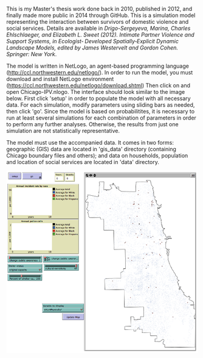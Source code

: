 This is my Master's thesis work done back in 2010, published in 2012,  and finally made more public in 2014 through GitHub.
This is a simulation model representing the interaction between survivors of domestic violence and social services.
Details are available in *Drigo-Sergeyeva, Marina, Charles Ehlschlaeger, and Elizabeth L. Sweet (2012). Intimate Partner Violence and Support Systems, in Ecologist‐ Developed Spatially‐Explicit Dynamic Landscape Models, edited by James Westervelt and Gordon Cohen. Springer: New York*.

The model is written in NetLogo, an agent-based programming language (http://ccl.northwestern.edu/netlogo/). 
In order to run the model, you must download and install NetLogo environment (https://ccl.northwestern.edu/netlogo/download.shtml)
Then click on and open Chicago-IPV.nlogo. The interface should look similar to the image below. First click 'setup' in order to populate the model
with all necessary data. For each simulation, modify parameters using sliding bars as needed, then click 'go'. Since the model is based on probabilitites,
it is necessary to run at least several simulations for each combination of parameters in order to perform any further analyses. Otherwise, the results from just one simulation are not statistically representative. 

The model must use the accompanied data. It comes in two forms: geographic (GIS) data are located in 'gis_data' directory (containing Chicago boundary files and others); and data on households, population and location of social services are located in 'data' directory. 

![alt text](Chicago-IPVinterface.png)


